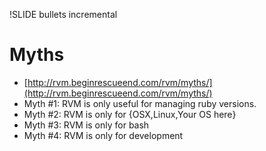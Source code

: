 !SLIDE bullets incremental

# Myths

 * [http://rvm.beginrescueend.com/rvm/myths/](http://rvm.beginrescueend.com/rvm/myths/)
 * Myth #1: RVM is only useful for managing ruby versions.
 * Myth #2: RVM is only for {OSX,Linux,Your OS here}
 * Myth #3: RVM is only for bash
 * Myth #4: RVM is only for development
